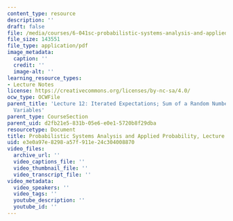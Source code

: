 ```yaml
---
content_type: resource
description: ''
draft: false
file: /media/courses/6-041sc-probabilistic-systems-analysis-and-applied-probability-fall-2013/e3e0a97e8298a57f911e24c304008870_MIT6_041SCF13_L12.pdf
file_size: 143551
file_type: application/pdf
image_metadata:
  caption: ''
  credit: ''
  image-alt: ''
learning_resource_types:
- Lecture Notes
license: https://creativecommons.org/licenses/by-nc-sa/4.0/
ocw_type: OCWFile
parent_title: 'Lecture 12: Iterated Expectations; Sum of a Random Number of Random
  Variables'
parent_type: CourseSection
parent_uid: d2fb21e5-831b-05e6-e0e1-5720b8f29dba
resourcetype: Document
title: Probabilistic Systems Analysis and Applied Probability, Lecture 12
uid: e3e0a97e-8298-a57f-911e-24c304008870
video_files:
  archive_url: ''
  video_captions_file: ''
  video_thumbnail_file: ''
  video_transcript_file: ''
video_metadata:
  video_speakers: ''
  video_tags: ''
  youtube_description: ''
  youtube_id: ''
---
```

